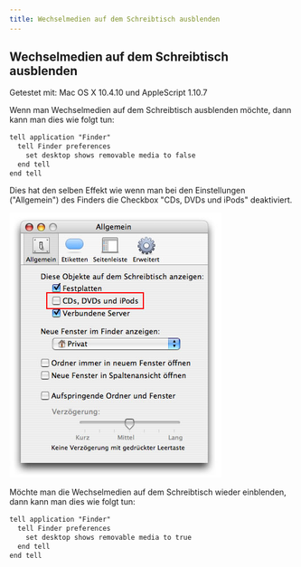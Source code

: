 ```yaml
---
title: Wechselmedien auf dem Schreibtisch ausblenden
---
```


## Wechselmedien auf dem Schreibtisch ausblenden

Getestet mit: Mac OS X 10.4.10 und AppleScript 1.10.7

Wenn man Wechselmedien auf dem Schreibtisch ausblenden möchte, dann kann man dies wie folgt tun:

```applescript
tell application "Finder"
  tell Finder preferences
    set desktop shows removable media to false
  end tell
end tell
```

Dies hat den selben Effekt wie wenn man bei den Einstellungen ("Allgemein") des Finders die Checkbox "CDs, DVDs und iPods" deaktiviert.

![Einstellungen des Finders](Wechselmedien-auf-dem-Schreibtisch-ausblenden.jpg)

Möchte man die Wechselmedien auf dem Schreibtisch wieder einblenden, dann kann man dies wie folgt tun:

```applescript
tell application "Finder"
  tell Finder preferences
    set desktop shows removable media to true
  end tell
end tell
```
